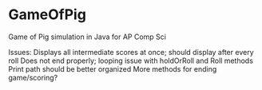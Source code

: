# GameOfPig
Game of Pig simulation in Java for AP Comp Sci

Issues:
Displays all intermediate scores at once; should display after every roll
Does not end properly; looping issue with holdOrRoll and Roll methods
Print path should be better organized
More methods for ending game/scoring?
